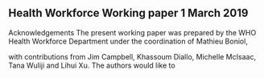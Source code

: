## Health Workforce Working paper 1 March 2019

Acknowledgements The present working paper was prepared by the WHO Health Workforce Department under the coordination of Mathieu Boniol,

with contributions from Jim Campbell, Khassoum Diallo, Michelle McIsaac, Tana Wuliji and Lihui Xu. The authors would like to